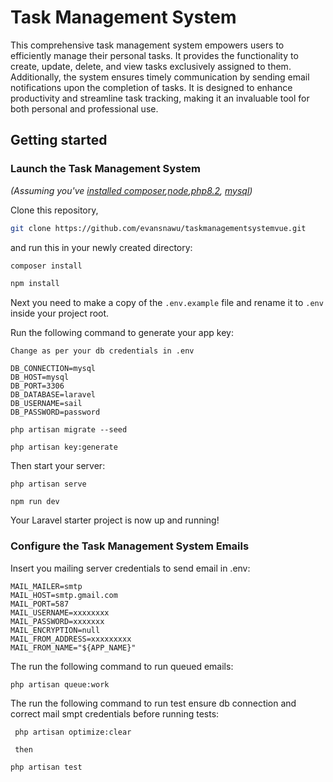 # Task Management System

This comprehensive task management system empowers users to efficiently manage their personal tasks. It provides the functionality to create, update, delete, and view tasks exclusively assigned to them. Additionally, the system ensures timely communication by sending email notifications upon the completion of tasks. It is designed to enhance productivity and streamline task tracking, making it an invaluable tool for both personal and professional use.

## Getting started

### Launch the Task Management System

_(Assuming you've [installed composer](https://laravel.com/docs/11.x),[node](https://nodejs.org/en/learn/getting-started/how-to-install-nodejs),[php8.2](https://www.php.net/manual/en/install.php), [mysql](https://dev.mysql.com/doc/mysql-installation-excerpt/5.7/en/))_

Clone this repository, 
```bash
git clone https://github.com/evansnawu/taskmanagementsystemvue.git
```
and run this in your newly created directory:

```bash
composer install
```

```bash
npm install
```

Next you need to make a copy of the `.env.example` file and rename it to `.env` inside your project root.

Run the following command to generate your app key:

```
Change as per your db credentials in .env

DB_CONNECTION=mysql
DB_HOST=mysql
DB_PORT=3306
DB_DATABASE=laravel
DB_USERNAME=sail
DB_PASSWORD=password

php artisan migrate --seed
```

```
php artisan key:generate
```

Then start your server:

```
php artisan serve

npm run dev
```

Your Laravel starter project is now up and running!

### Configure the Task Management System Emails

Insert you mailing server credentials to send email in .env:

```
MAIL_MAILER=smtp
MAIL_HOST=smtp.gmail.com
MAIL_PORT=587
MAIL_USERNAME=xxxxxxxx
MAIL_PASSWORD=xxxxxxx
MAIL_ENCRYPTION=null
MAIL_FROM_ADDRESS=xxxxxxxxx
MAIL_FROM_NAME="${APP_NAME}"

```
The run the following command to run queued emails:

```
php artisan queue:work
```


The run the following command to run test ensure db connection and correct mail smpt credentials before running tests:

```
 php artisan optimize:clear

 then

php artisan test

```
